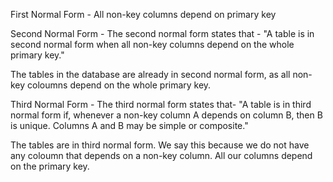 First Normal Form - All non-key columns depend on primary key

Second Normal Form - The second normal form states that - 
            "A table is in second normal form when all non-key columns depend on the whole primary key."

The tables in the database are already in second normal form, as all non-key coloumns depend on the whole primary key.

Third Normal Form - The third normal form states that-
             "A table is in third normal form if, whenever a non-key column A depends on column B, then B is unique. Columns A and B may be simple or composite."

The tables are in third normal form. We say this because we do not have any coloumn that depends on a non-key column. All our columns depend on the primary key.
